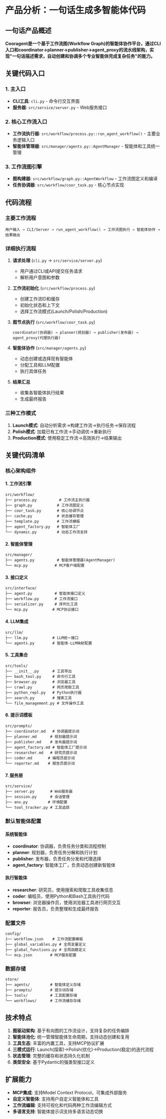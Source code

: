 # 产品分析：一句话生成多智能体代码

## 一句话产品概述

**Cooragent是一个基于工作流图(Workflow Graph)的智能体协作平台，通过CLI入口和coordinator→planner→publisher→agent_proxy的流水线架构，实现"一句话描述需求，自动创建和协调多个专业智能体完成复杂任务"的能力。**

## 关键代码入口

### 1. 主入口
- **CLI工具**: `cli.py` - 命令行交互界面
- **服务器**: `src/service/server.py` - Web服务接口

### 2. 核心工作流入口
- **工作流执行器**: `src/workflow/process.py::run_agent_workflow()` - 主要业务逻辑入口
- **智能体管理器**: `src/manager/agents.py::AgentManager` - 智能体和工具统一管理

### 3. 工作流图引擎
- **图构建器**: `src/workflow/graph.py::AgentWorkflow` - 工作流图定义和编译
- **任务协调器**: `src/workflow/coor_task.py` - 核心节点实现

## 代码流程

### 主要工作流程
```
用户输入 → CLI/Server → run_agent_workflow() → 工作流图执行 → 智能体协作 → 结果输出
```

### 详细执行流程
1. **请求处理** (`cli.py` → `src/service/server.py`)
   - 用户通过CLI或API提交任务请求
   - 解析用户意图和参数

2. **工作流初始化** (`src/workflow/process.py`)
   - 创建工作流ID和缓存
   - 初始化状态和上下文
   - 选择工作流模式(Launch/Polish/Production)

3. **图节点执行** (`src/workflow/coor_task.py`)
   ```
   coordinator(协调器) → planner(规划器) → publisher(发布器) → agent_proxy(代理执行器)
   ```

4. **智能体协作** (`src/manager/agents.py`)
   - 动态创建或选择现有智能体
   - 分配工具和LLM配置
   - 执行具体任务

5. **结果汇总** 
   - 收集各智能体执行结果
   - 生成最终报告

### 三种工作模式

1. **Launch模式**: 自动分析需求→构建工作流→执行任务→保存流程
2. **Polish模式**: 加载已有工作流→手动调优→重新执行
3. **Production模式**: 使用稳定工作流→高效执行→结果输出

## 关键代码清单

### 核心架构组件

#### 1. 工作流引擎
```
src/workflow/
├── process.py          # 工作流主执行器
├── graph.py           # 工作流图定义
├── coor_task.py       # 核心协调节点
├── cache.py           # 状态缓存管理
├── template.py        # 工作流模板
├── agent_factory.py   # 智能体工厂
└── dynamic.py         # 动态工作流支持
```

#### 2. 智能体管理
```
src/manager/
├── agents.py          # 智能体管理器(AgentManager)
└── mcp.py            # MCP客户端配置
```

#### 3. 接口定义
```
src/interface/
├── agent.py          # 智能体接口定义
├── workflow.py       # 工作流接口
├── serializer.py     # 序列化工具
└── mcp.py           # MCP协议接口
```

#### 4. LLM集成
```
src/llm/
├── llm.py           # LLM统一接口
└── agents.py        # 智能体-LLM映射配置
```

#### 5. 工具集合
```
src/tools/
├── __init__.py      # 工具导出
├── bash_tool.py     # 命令行工具
├── browser.py       # 浏览器工具
├── crawl.py         # 网页爬取工具
├── python_repl.py   # Python执行器
├── search.py        # 搜索工具
└── file_management.py # 文件操作工具
```

#### 6. 提示词模板
```
src/prompts/
├── coordinator.md   # 协调器提示词
├── planner.md      # 规划器提示词
├── publisher.md    # 发布器提示词
├── agent_factory.md # 智能体工厂提示词
├── researcher.md   # 研究员提示词
├── coder.md       # 编程员提示词
└── reporter.md    # 报告员提示词
```

#### 7. 服务层
```
src/service/
├── server.py       # Web服务器
├── session.py      # 会话管理
├── env.py         # 环境配置
└── tool_tracker.py # 工具追踪
```

### 默认智能体配置

#### 系统智能体
- **coordinator**: 协调器，负责任务分类和流程控制
- **planner**: 规划器，负责任务分解和执行计划
- **publisher**: 发布器，负责任务分发和代理选择
- **agent_factory**: 智能体工厂，负责动态创建新智能体

#### 执行智能体
- **researcher**: 研究员，使用搜索和爬取工具收集信息
- **coder**: 编程员，使用Python和Bash工具执行代码
- **browser**: 浏览器操作员，使用浏览器工具进行网页交互
- **reporter**: 报告员，负责整理和生成最终报告

### 配置文件
```
config/
├── workflow.json    # 工作流配置模板
├── global_variables.py # 全局变量定义
├── global_functions.py # 全局函数定义
└── mcp.json        # MCP服务配置
```

### 数据存储
```
store/
├── agents/         # 智能体定义存储
├── prompts/        # 提示词存储
├── tools/          # 工具配置存储
└── workflows/      # 工作流缓存存储
```

## 技术特点

1. **图驱动架构**: 基于有向图的工作流设计，支持复杂的任务编排
2. **智能体池化**: 统一管理智能体生命周期，支持动态创建和复用
3. **工具生态**: 丰富的内置工具，支持MCP协议扩展
4. **三模式运行**: Launch(探索)→Polish(优化)→Production(稳定)的迭代流程
5. **状态管理**: 完整的缓存和状态持久化机制
6. **类型安全**: 基于Pydantic的强类型接口定义

## 扩展能力

- **MCP集成**: 支持Model Context Protocol，可集成外部服务
- **自定义智能体**: 支持用户自定义智能体和工具
- **工作流编辑**: 支持可视化和代码两种工作流编辑方式
- **多语言支持**: 智能体提示词支持多语言动态切换 